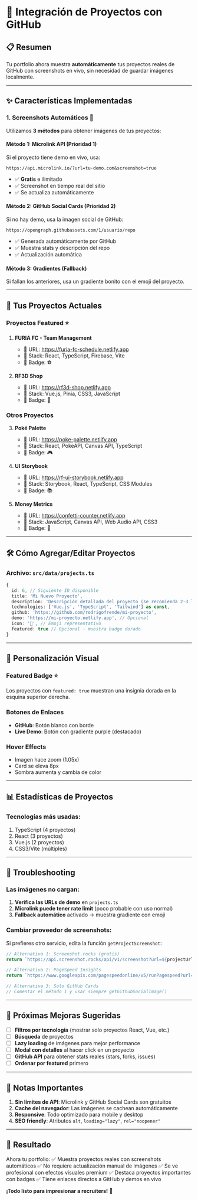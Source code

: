 # 🚀 Integración de Proyectos con GitHub

## 📋 Resumen

Tu portfolio ahora muestra **automáticamente** tus proyectos reales de GitHub con screenshots en vivo, sin necesidad de guardar imágenes localmente.

---

## ✨ Características Implementadas

### **1. Screenshots Automáticos** 📸

Utilizamos **3 métodos** para obtener imágenes de tus proyectos:

#### **Método 1: Microlink API (Prioridad 1)**
Si el proyecto tiene demo en vivo, usa:
```
https://api.microlink.io/?url=tu-demo.com&screenshot=true
```
- ✅ **Gratis** e ilimitado
- ✅ Screenshot en tiempo real del sitio
- ✅ Se actualiza automáticamente

#### **Método 2: GitHub Social Cards (Prioridad 2)**
Si no hay demo, usa la imagen social de GitHub:
```
https://opengraph.githubassets.com/1/usuario/repo
```
- ✅ Generada automáticamente por GitHub
- ✅ Muestra stats y descripción del repo
- ✅ Actualización automática

#### **Método 3: Gradientes (Fallback)**
Si fallan los anteriores, usa un gradiente bonito con el emoji del proyecto.

---

## 🎯 Tus Proyectos Actuales

### **Proyectos Featured** ⭐

1. **FURIA FC - Team Management**
   - 📍 URL: https://furia-fc-schedule.netlify.app
   - 🔧 Stack: React, TypeScript, Firebase, Vite
   - 🎨 Badge: ⚽

2. **RF3D Shop**
   - 📍 URL: https://rf3d-shop.netlify.app
   - 🔧 Stack: Vue.js, Pinia, CSS3, JavaScript
   - 🎨 Badge: 🎨

### **Otros Proyectos**

3. **Poké Palette**
   - 📍 URL: https://poke-palette.netlify.app
   - 🔧 Stack: React, PokeAPI, Canvas API, TypeScript
   - 🎨 Badge: 🎮

4. **UI Storybook**
   - 📍 URL: https://rf-ui-storybook.netlify.app
   - 🔧 Stack: Storybook, React, TypeScript, CSS Modules
   - 🎨 Badge: 📚

5. **Money Metrics**
   - 📍 URL: https://confetti-counter.netlify.app
   - 🔧 Stack: JavaScript, Canvas API, Web Audio API, CSS3
   - 🎨 Badge: 🎉

---

## 🛠️ Cómo Agregar/Editar Proyectos

### **Archivo:** `src/data/projects.ts`

```typescript
{
  id: 6, // Siguiente ID disponible
  title: 'Mi Nuevo Proyecto',
  description: 'Descripción detallada del proyecto (se recomienda 2-3 líneas)',
  technologies: ['Vue.js', 'TypeScript', 'Tailwind'] as const,
  github: 'https://github.com/rodrigofrende/mi-proyecto',
  demo: 'https://mi-proyecto.netlify.app', // Opcional
  icon: '🚀', // Emoji representativo
  featured: true // Opcional - muestra badge dorado
}
```

---

## 🎨 Personalización Visual

### **Featured Badge** ⭐
Los proyectos con `featured: true` muestran una insignia dorada en la esquina superior derecha.

### **Botones de Enlaces**
- **GitHub**: Botón blanco con borde
- **Live Demo**: Botón con gradiente purple (destacado)

### **Hover Effects**
- Imagen hace zoom (1.05x)
- Card se eleva 8px
- Sombra aumenta y cambia de color

---

## 📊 Estadísticas de Proyectos

### **Tecnologías más usadas:**
1. TypeScript (4 proyectos)
2. React (3 proyectos)
3. Vue.js (2 proyectos)
4. CSS3/Vite (múltiples)

---

## 🔧 Troubleshooting

### **Las imágenes no cargan:**

1. **Verifica las URLs de demo** en `projects.ts`
2. **Microlink puede tener rate limit** (poco probable con uso normal)
3. **Fallback automático** activado → muestra gradiente con emoji

### **Cambiar proveedor de screenshots:**

Si prefieres otro servicio, edita la función `getProjectScreenshot`:

```typescript
// Alternativa 1: Screenshot.rocks (gratis)
return `https://api.screenshot.rocks/api/v1/screenshot?url=${projectUrl}`

// Alternativa 2: PageSpeed Insights
return `https://www.googleapis.com/pagespeedonline/v5/runPagespeed?url=${projectUrl}&screenshot=true`

// Alternativa 3: Solo GitHub Cards
// Comentar el método 1 y usar siempre getGithubSocialImage()
```

---

## 🚀 Próximas Mejoras Sugeridas

- [ ] **Filtros por tecnología** (mostrar solo proyectos React, Vue, etc.)
- [ ] **Búsqueda** de proyectos
- [ ] **Lazy loading** de imágenes para mejor performance
- [ ] **Modal con detalles** al hacer click en un proyecto
- [ ] **GitHub API** para obtener stats reales (stars, forks, issues)
- [ ] **Ordenar por featured** primero

---

## 📝 Notas Importantes

1. **Sin límites de API**: Microlink y GitHub Social Cards son gratuitos
2. **Cache del navegador**: Las imágenes se cachean automáticamente
3. **Responsive**: Todo optimizado para mobile y desktop
4. **SEO friendly**: Atributos `alt`, `loading="lazy"`, `rel="noopener"`

---

## 🎉 Resultado

Ahora tu portfolio:
✅ Muestra proyectos reales con screenshots automáticos
✅ No requiere actualización manual de imágenes
✅ Se ve profesional con efectos visuales premium
✅ Destaca proyectos importantes con badges
✅ Tiene enlaces directos a GitHub y demos en vivo

**¡Todo listo para impresionar a recruiters!** 🚀

